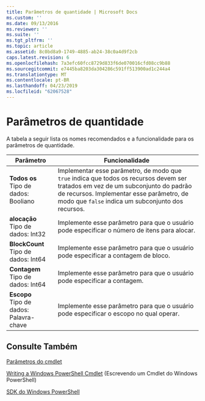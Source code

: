 ```yaml
---
title: Parâmetros de quantidade | Microsoft Docs
ms.custom: ''
ms.date: 09/13/2016
ms.reviewer: ''
ms.suite: ''
ms.tgt_pltfrm: ''
ms.topic: article
ms.assetid: 8c0bd8a9-1749-4885-ab24-38c0a4d9f2cb
caps.latest.revision: 6
ms.openlocfilehash: 7a3efc60fcc8729d833f6de070016cfd08cc9b88
ms.sourcegitcommit: e7445ba8203da304286c591ff513900ad1c244a4
ms.translationtype: MT
ms.contentlocale: pt-BR
ms.lasthandoff: 04/23/2019
ms.locfileid: "62067528"
---
```

# <a name="quantity-parameters"></a>Parâmetros de quantidade

A tabela a seguir lista os nomes recomendados e a funcionalidade para os parâmetros de quantidade.

|Parâmetro|Funcionalidade|
|---|---|
|**Todos os**<br>Tipo de dados: Booliano|Implementar esse parâmetro, de modo que `true` indica que todos os recursos devem ser tratados em vez de um subconjunto do padrão de recursos. Implementar esse parâmetro, de modo que `false` indica um subconjunto dos recursos.|
|**alocação**<br>Tipo de dados: Int32|Implemente esse parâmetro para que o usuário pode especificar o número de itens para alocar.|
|**BlockCount**<br>Tipo de dados: Int64|Implemente esse parâmetro para que o usuário pode especificar a contagem de bloco.|
|**Contagem**<br>Tipo de dados: Int64|Implemente esse parâmetro para que o usuário pode especificar a contagem.|
|**Escopo**<br>Tipo de dados: Palavra-chave|Implemente esse parâmetro para que o usuário pode especificar o escopo no qual operar.|

## <a name="see-also"></a>Consulte Também

[Parâmetros do cmdlet](./cmdlet-parameters.md)

[Writing a Windows PowerShell Cmdlet](./writing-a-windows-powershell-cmdlet.md) (Escrevendo um Cmdlet do Windows PowerShell)

[SDK do Windows PowerShell](../windows-powershell-reference.md)
